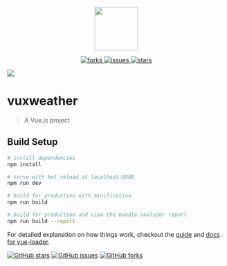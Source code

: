 <p align="center">
    <img width="100"src="https://vuejs.org/images/logo.png">
</p>
<p align="center">
    <a href="https://github.com/weiruibo/vuxweather/network">
        <img src="https://img.shields.io/github/forks/weiruibo/vuxweather.svg"
             alt="forks">
    </a>
    <a href="(https://github.com/weiruibo/vuxweather/issues">
        <img src="https://img.shields.io/github/issues/weiruibo/vuxweather.svg"
             alt="issues">
    </a>
    <a href="https://img.shields.io/github/stars/weiruibo/vuxweather.svg">
        <img src="https://github.com/weiruibo/vuxweather/stargazers"
             alt="stars">
    </a>
  
</p>


<img src="https://img.shields.io/badge/<SUBJECT>-<STATUS>-<COLOR>.svg">

# vuxweather

> A Vue.js project

## Build Setup

``` bash
# install dependencies
npm install

# serve with hot reload at localhost:8080
npm run dev

# build for production with minification
npm run build

# build for production and view the bundle analyzer report
npm run build --report
```

For detailed explanation on how things work, checkout the [guide](http://vuejs-templates.github.io/webpack/) and [docs for vue-loader](http://vuejs.github.io/vue-loader).

[![GitHub stars](https://img.shields.io/github/stars/weiruibo/vuxweather.svg)](https://github.com/weiruibo/vuxweather/stargazers)
[![GitHub issues](https://img.shields.io/github/issues/weiruibo/vuxweather.svg)](https://github.com/weiruibo/vuxweather/issues)
[![GitHub forks](https://img.shields.io/github/forks/weiruibo/vuxweather.svg)](https://github.com/weiruibo/vuxweather/network)

